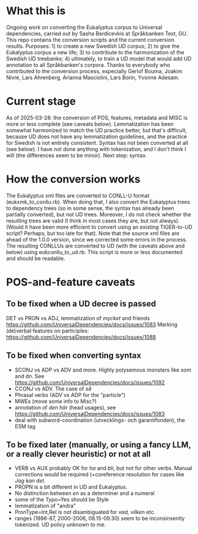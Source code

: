 # What this is

Ongoing work on converting the Eukalyptus corpus to Universal dependencies, carried out by Sasha Berdicevkis at Språkbanken Text, GU. This repo contains the conversion scripts and the current conversion results. Purposes: 1) to create a new Swedish UD corpus; 2) to give the Eukalyptus corpus a new life; 3) to contribute to the harmonization of the Swedish UD treebanks; 4) ultimately, to train a UD model that would add UD annotation to all Språkbanken's corpora.
Thanks to everybody who contributed to the conversion process, especially Gerlof Bouma, Joakim Nivre, Lars Ahrenberg, Arianna Masciolini, Lars Borin, Yvonne Adesam.

# Current stage

As of 2025-03-28: the conversion of POS, features, metadata and MISC is more or less complete (see caveats below). Lemmatization has been somewhat harmonized to match the UD practice better, but that's difficult, because UD does not have any lemmatization guidelines, and the practice for Swedish is not entirely consistent. Syntax has not been converted at all (see below). I have not done anything with tokenization, and I don't think I will (the differences seem to be minor).
Next step: syntax.

# How the conversion works

The Eukalyptus xml files are converted to CONLL-U format (eukxmk_to_conllu.rb). When doing that, I also convert the Eukalyptus trees to dependency trees (so in some sense, the syntax has already been partially converted), but not UD trees. Moreover, I do not check whether the resulting trees are valid (I think in most cases they are, but not always). (Would it have been more efficient to convert using an existing TIGER-to-UD script? Perhaps, but too late for that). Note that the source xml files are ahead of the 1.0.0 version, since we corrected some errors in the process.
The resulting CONLLUs are converted to UD (with the caveats above and below) using eukconllu_to_ud.rb. This script is more or less documented and should be readable.

# POS-and-feature caveats 
## To be fixed when a UD decree is passed
DET vs PRON vs ADJ, lemmatization of _mycket_ and friends https://github.com/UniversalDependencies/docs/issues/1083
Marking (de)verbal features on participles: https://github.com/UniversalDependencies/docs/issues/1088

## To be fixed when converting syntax
+ SCONJ vs ADP vs ADV and more. Highly polysemous monsters like _som_ and _än_. See https://github.com/UniversalDependencies/docs/issues/1092
+ CCONJ vs ADV. The case of _så_
+ Phrasal verbs (ADV vs ADP for the "particle")
+ MWEs (move some info to Misc?)
+ annotation of _den här_ (head usages), see https://github.com/UniversalDependencies/docs/issues/1083
+ deal with subword-coordination (utvecklings- och garantifonden), the ESM tag

## To be fixed later (manually, or using a fancy LLM, or a really clever heuristic) or not at all
+ VERB vs AUX probably OK for _ha_ and _bli_, but not for other verbs. Manual corrections would be required (+coreference resolution for cases like _Jag kan det_.
+ PROPN is a bit different in UD and Eukalyptus.
+ No distinction between _en_ as a determiner and a numeral
+ some of the Typo=Yes should be Style
+ lemmatization of "andra"
+ PronType=Int,Rel is not disambiguated for _vad, vilken_ etc.
+ ranges (1986-87, 2000-2006, 08.15-09.30) seem to be inconsinsently tokenized. UD policy unknown to me.
